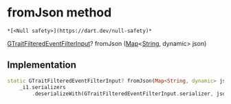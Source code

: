 


# fromJson method




    *[<Null safety>](https://dart.dev/null-safety)*




[GTraitFilteredEventFilterInput](../../third_party_yonomi_graphql_schema_schema.docs.schema.gql/GTraitFilteredEventFilterInput-class.md)? fromJson
([Map](https://api.flutter.dev/flutter/dart-core/Map-class.html)&lt;[String](https://api.flutter.dev/flutter/dart-core/String-class.html), dynamic> json)








## Implementation

```dart
static GTraitFilteredEventFilterInput? fromJson(Map<String, dynamic> json) =>
    _i1.serializers
        .deserializeWith(GTraitFilteredEventFilterInput.serializer, json);
```







